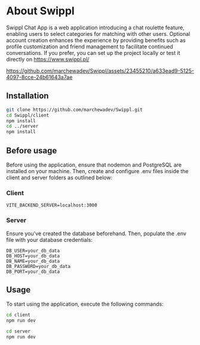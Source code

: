 # About Swippl

Swippl Chat App is a web application introducing a chat roulette feature, enabling users to select categories for matching with other users. Optional account creation enhances the experience by providing benefits such as profile customization and friend management to facilitate continued conversations. If you prefer, you can set up the project locally or test it directly on https://www.swippl.pl/

https://github.com/marchewadev/Swippl/assets/23455210/a633ead9-5125-4097-8cce-24b61643a7ae

## Installation

```bash
git clone https://github.com/marchewadev/Swippl.git
cd Swippl/client
npm install
cd ../server
npm install
```

## Before usage
Before using the application, ensure that nodemon and PostgreSQL are installed on your machine. Then, create and configure .env files inside the client and server folders as outlined below:

### Client
```
VITE_BACKEND_SERVER=localhost:3000
```

### Server
Ensure you've created the database beforehand. Then, populate the .env file with your database credentials:

```
DB_USER=your_db_data
DB_HOST=your_db_data
DB_NAME=your_db_data
DB_PASSWORD=your_db_data
DB_PORT=your_db_data
```

## Usage
To start using the application, execute the following commands:

```bash
cd client
npm run dev
```

```bash
cd server
npm run dev
```
